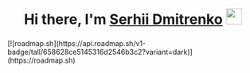<h1 align="center">Hi there, I'm <a href="https://daniilshat.ru/" target="_blank">Serhii Dmitrenko</a> 
<img src="https://github.com/blackcater/blackcater/raw/main/images/Hi.gif" height="32"/></h1>
<h3 align="center"></h3>
[![roadmap.sh](https://api.roadmap.sh/v1-badge/tall/658628ce5145316d2546b3c2?variant=dark)](https://roadmap.sh)
